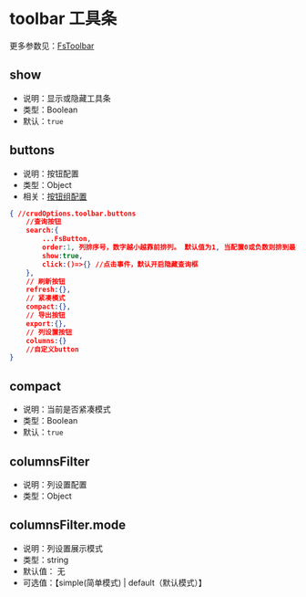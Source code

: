 
# toolbar 工具条

更多参数见：[FsToolbar](/api/components/crud/toolbar/index.md)

## show
* 说明：显示或隐藏工具条
* 类型：Boolean
* 默认：`true`

## buttons

* 说明：按钮配置
* 类型：Object
* 相关：[按钮组配置](../common-options.md#buttons)
```json
{ //crudOptions.toolbar.buttons
    //查询按钮
    search:{
        ...FsButton,
        order:1, 列排序号，数字越小越靠前排列。 默认值为1, 当配置0或负数则排到最前面，配置2则排到最后面
        show:true,
        click:()=>{} //点击事件，默认开启隐藏查询框
    },
    // 刷新按钮
    refresh:{},
    // 紧凑模式
    compact:{},
    // 导出按钮
    export:{},
    // 列设置按钮
    columns:{}
    //自定义button
}
```
## compact
* 说明：当前是否紧凑模式
* 类型：Boolean
* 默认：`true`


## columnsFilter
* 说明：列设置配置
* 类型：Object


## columnsFilter.mode
* 说明：列设置展示模式
* 类型：string
* 默认值： 无
* 可选值：【simple(简单模式) | default（默认模式）】


